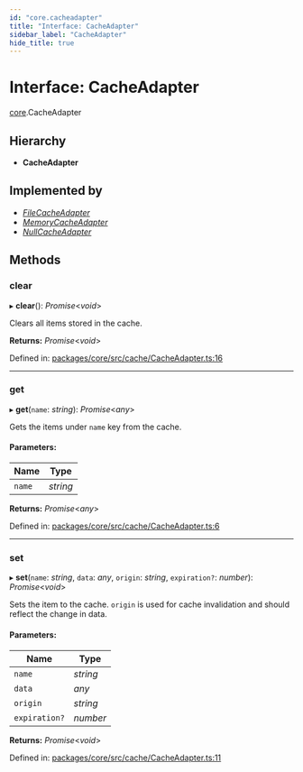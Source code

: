```yaml
---
id: "core.cacheadapter"
title: "Interface: CacheAdapter"
sidebar_label: "CacheAdapter"
hide_title: true
---
```


# Interface: CacheAdapter

[core](../modules/core.md).CacheAdapter

## Hierarchy

* **CacheAdapter**

## Implemented by

* [*FileCacheAdapter*](../classes/core.filecacheadapter.md)
* [*MemoryCacheAdapter*](../classes/core.memorycacheadapter.md)
* [*NullCacheAdapter*](../classes/core.nullcacheadapter.md)

## Methods

### clear

▸ **clear**(): *Promise*<*void*\>

Clears all items stored in the cache.

**Returns:** *Promise*<*void*\>

Defined in: [packages/core/src/cache/CacheAdapter.ts:16](https://github.com/mikro-orm/mikro-orm/blob/969d4229bd/packages/core/src/cache/CacheAdapter.ts#L16)

___

### get

▸ **get**(`name`: *string*): *Promise*<*any*\>

Gets the items under `name` key from the cache.

#### Parameters:

Name | Type |
------ | ------ |
`name` | *string* |

**Returns:** *Promise*<*any*\>

Defined in: [packages/core/src/cache/CacheAdapter.ts:6](https://github.com/mikro-orm/mikro-orm/blob/969d4229bd/packages/core/src/cache/CacheAdapter.ts#L6)

___

### set

▸ **set**(`name`: *string*, `data`: *any*, `origin`: *string*, `expiration?`: *number*): *Promise*<*void*\>

Sets the item to the cache. `origin` is used for cache invalidation and should reflect the change in data.

#### Parameters:

Name | Type |
------ | ------ |
`name` | *string* |
`data` | *any* |
`origin` | *string* |
`expiration?` | *number* |

**Returns:** *Promise*<*void*\>

Defined in: [packages/core/src/cache/CacheAdapter.ts:11](https://github.com/mikro-orm/mikro-orm/blob/969d4229bd/packages/core/src/cache/CacheAdapter.ts#L11)
